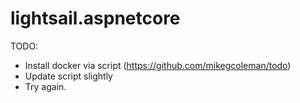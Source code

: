 # lightsail.aspnetcore

TODO:
* Install docker via script (https://github.com/mikegcoleman/todo)
* Update script slightly
* Try again.